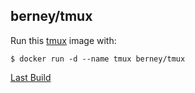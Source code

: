 ## berney/tmux

Run this [tmux][] image with:

    $ docker run -d --name tmux berney/tmux

[Last Build][packages]

[tmux]: https://tmux.url
[packages]: PACKAGES.md
